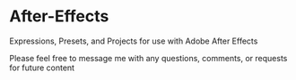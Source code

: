 # After-Effects
Expressions, Presets, and Projects for use with Adobe After Effects

Please feel free to message me with any questions, comments, or requests for future content
